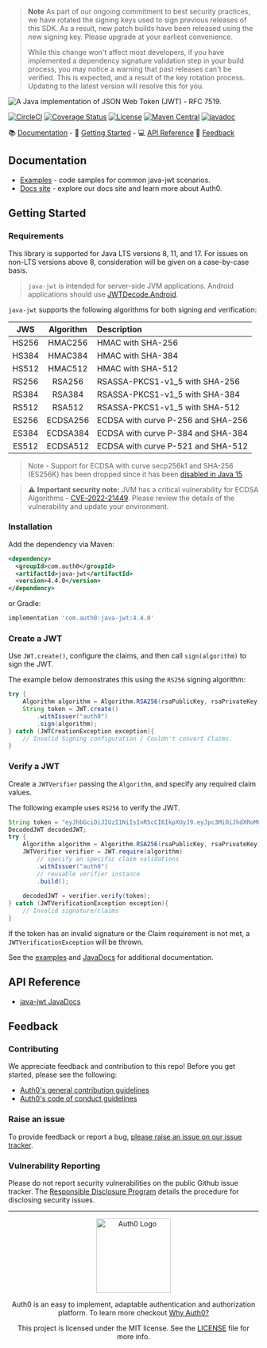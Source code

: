 > **Note**
> As part of our ongoing commitment to best security practices, we have rotated the signing keys used to sign previous releases of this SDK. As a result, new patch builds have been released using the new signing key. Please upgrade at your earliest convenience.
>
> While this change won't affect most developers, if you have implemented a dependency signature validation step in your build process, you may notice a warning that past releases can't be verified. This is expected, and a result of the key rotation process. Updating to the latest version will resolve this for you.

![A Java implementation of JSON Web Token (JWT) - RFC 7519.](https://cdn.auth0.com/website/sdks/banners/java-jwt-banner.png)

[![CircleCI](https://img.shields.io/circleci/project/github/auth0/java-jwt.svg?style=flat-square)](https://circleci.com/gh/auth0/java-jwt/tree/master)
[![Coverage Status](https://img.shields.io/codecov/c/github/auth0/java-jwt.svg?style=flat-square)](https://codecov.io/github/auth0/java-jwt)
[![License](http://img.shields.io/:license-mit-blue.svg?style=flat)](https://doge.mit-license.org/)
[![Maven Central](https://img.shields.io/maven-central/v/com.auth0/java-jwt.svg?style=flat-square)](https://mvnrepository.com/artifact/com.auth0/java-jwt)
[![javadoc](https://javadoc.io/badge2/com.auth0/auth0/javadoc.svg)](https://javadoc.io/doc/com.auth0/java-jwt)

:books: [Documentation](#documentation) - :rocket: [Getting Started](#getting-started) - :computer: [API Reference](#api-reference) :speech_balloon: [Feedback](#feedback)

## Documentation
- [Examples](./EXAMPLES.md) - code samples for common java-jwt scenarios.
- [Docs site](https://www.auth0.com/docs) - explore our docs site and learn more about Auth0.

## Getting Started

### Requirements

This library is supported for Java LTS versions 8, 11, and 17. For issues on non-LTS versions above 8, consideration will be given on a case-by-case basis.

> `java-jwt` is intended for server-side JVM applications. Android applications should use [JWTDecode.Android](https://github.com/auth0/JWTDecode.Android).

`java-jwt` supports the following algorithms for both signing and verification:

| JWS | Algorithm | Description |
| :-------------: | :-------------: | :----- |
| HS256 | HMAC256 | HMAC with SHA-256 |
| HS384 | HMAC384 | HMAC with SHA-384 |
| HS512 | HMAC512 | HMAC with SHA-512 |
| RS256 | RSA256 | RSASSA-PKCS1-v1_5 with SHA-256 |
| RS384 | RSA384 | RSASSA-PKCS1-v1_5 with SHA-384 |
| RS512 | RSA512 | RSASSA-PKCS1-v1_5 with SHA-512 |
| ES256 | ECDSA256 | ECDSA with curve P-256 and SHA-256 |
| ES384 | ECDSA384 | ECDSA with curve P-384 and SHA-384 |
| ES512 | ECDSA512 | ECDSA with curve P-521 and SHA-512 |

> Note - Support for ECDSA with curve secp256k1 and SHA-256 (ES256K) has been dropped since it has been [disabled in Java 15](https://www.oracle.com/java/technologies/javase/15-relnote-issues.html#JDK-8237219)

> :warning:  **Important security note:** JVM has a critical vulnerability for ECDSA Algorithms - [CVE-2022-21449](https://nvd.nist.gov/vuln/detail/CVE-2022-21449). Please review the details of the vulnerability and update your environment.
### Installation

Add the dependency via Maven:

```xml
<dependency>
  <groupId>com.auth0</groupId>
  <artifactId>java-jwt</artifactId>
  <version>4.4.0</version>
</dependency>
```

or Gradle:

```gradle
implementation 'com.auth0:java-jwt:4.4.0'
```

### Create a JWT

Use `JWT.create()`, configure the claims, and then call `sign(algorithm)` to sign the JWT.

The example below demonstrates this using the `RS256` signing algorithm:

```java
try {
    Algorithm algorithm = Algorithm.RSA256(rsaPublicKey, rsaPrivateKey);
    String token = JWT.create()
        .withIssuer("auth0")
        .sign(algorithm);
} catch (JWTCreationException exception){
    // Invalid Signing configuration / Couldn't convert Claims.
}
```

### Verify a JWT

Create a `JWTVerifier` passing the `Algorithm`, and specify any required claim values.

The following example uses `RS256` to verify the JWT.

```java
String token = "eyJhbGciOiJIUzI1NiIsInR5cCI6IkpXUyJ9.eyJpc3MiOiJhdXRoMCJ9.AbIJTDMFc7yUa5MhvcP03nJPyCPzZtQcGEp-zWfOkEE";
DecodedJWT decodedJWT;
try {
    Algorithm algorithm = Algorithm.RSA256(rsaPublicKey, rsaPrivateKey);
    JWTVerifier verifier = JWT.require(algorithm)
        // specify an specific claim validations
        .withIssuer("auth0")
        // reusable verifier instance
        .build();
        
    decodedJWT = verifier.verify(token);
} catch (JWTVerificationException exception){
    // Invalid signature/claims
}
```

If the token has an invalid signature or the Claim requirement is not met, a `JWTVerificationException` will be thrown.

See the [examples](./EXAMPLES.md) and [JavaDocs](https://javadoc.io/doc/com.auth0/java-jwt/latest) for additional documentation.

## API Reference

- [java-jwt JavaDocs](https://javadoc.io/doc/com.auth0/java-jwt/latest)

## Feedback

### Contributing

We appreciate feedback and contribution to this repo! Before you get started, please see the following:

- [Auth0's general contribution guidelines](https://github.com/auth0/open-source-template/blob/master/GENERAL-CONTRIBUTING.md)
- [Auth0's code of conduct guidelines]((https://github.com/auth0/open-source-template/blob/master/CODE-OF-CONDUCT.md))

### Raise an issue
To provide feedback or report a bug, [please raise an issue on our issue tracker](https://github.com/auth0/java-jwt/issues).

### Vulnerability Reporting
Please do not report security vulnerabilities on the public Github issue tracker. The [Responsible Disclosure Program](https://auth0.com/whitehat) details the procedure for disclosing security issues.

---

<p align="center">
  <picture>
    <source media="(prefers-color-scheme: light)" srcset="https://cdn.auth0.com/website/sdks/logos/auth0_light_mode.png"   width="150">
    <source media="(prefers-color-scheme: dark)" srcset="https://cdn.auth0.com/website/sdks/logos/auth0_dark_mode.png" width="150">
    <img alt="Auth0 Logo" src="./auth0_light_mode.png" width="150">
  </picture>
</p>
<p align="center">Auth0 is an easy to implement, adaptable authentication and authorization platform. To learn more checkout <a href="https://auth0.com/why-auth0">Why Auth0?</a></p>
<p align="center">
This project is licensed under the MIT license. See the <a href="./LICENSE"> LICENSE</a> file for more info.</p>
